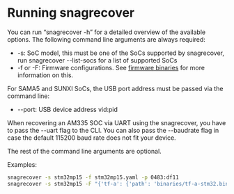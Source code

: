 # Running snagrecover

You can run “snagrecover -h” for a detailed overview of the available options.
The following command line arguments are always required: 

 * -s: SoC model, this must be one of the SoCs supported by snagrecover, run
 	snagrecover --list-socs for a list of supported SoCs
 * -f or -F: Firmware configurations. See
    [firmware binaries](fw_binaries.md) for more information on this.

For SAMA5 and SUNXI SoCs, the USB port address must be passed via the
command line:

 * --port: USB device address vid:pid

When recovering an AM335 SOC via UART using the snagrecover, you have to pass
the --uart flag to the CLI. You can also pass the --baudrate flag in case the
default 115200 baud rate does not fit your device.

The rest of the command line arguments are optional.

Examples:
```bash
snagrecover -s stm32mp15 -f stm32mp15.yaml -p 0483:df11
snagrecover -s stm32mp15 -F "{'tf-a': {'path': 'binaries/tf-a-stm32.bin'}}" -F "{'fip': {'path': 'binaries/u-boot.stm32'}}" -p 0483:df11
```

